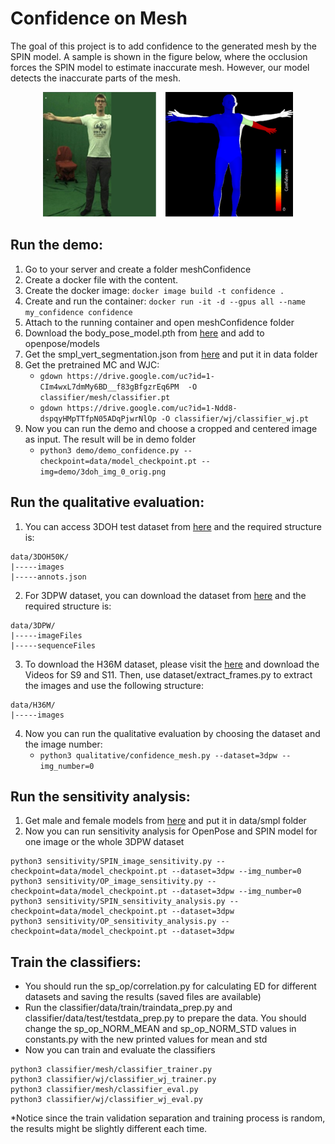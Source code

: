 # Confidence on Mesh
The goal of this project is to add confidence to the generated mesh by the SPIN model. A sample is shown in the figure below, where the occlusion forces the SPIN model to estimate inaccurate mesh. However, our model detects the inaccurate parts of the mesh.

<p align="center">
	<img width="400" height="200" src="teaser.png">
</p>

## Run the demo:
1. Go to your server and create a folder meshConfidence  
2. Create a docker file with the content.  
3. Create the docker image: ```docker image build -t confidence .```  
4. Create and run the container: ```docker run -it -d --gpus all --name my_confidence confidence```  
5. Attach to the running container and open meshConfidence folder  
6. Download the body_pose_model.pth from [here](https://github.com/Hzzone/pytorch-openpose) and add to openpose/models  
7. Get the smpl_vert_segmentation.json from [here](https://github.com/Meshcapade/wiki/tree/main/assets/SMPL_body_segmentation/smpl) and put it in data folder  
8. Get the pretrained MC and WJC:  
   - ```gdown https://drive.google.com/uc?id=1-CIm4wxL7dmMy6BD__f83gBfgzrEq6PM  -O classifier/mesh/classifier.pt```  
   - ```gdown https://drive.google.com/uc?id=1-Ndd8-dspqyHMpTTfpN05ADqPjwrNlOp -O classifier/wj/classifier_wj.pt```  
9. Now you can run the demo and choose a cropped and centered image as input. The result will be in demo folder
   - ```python3 demo/demo_confidence.py --checkpoint=data/model_checkpoint.pt --img=demo/3doh_img_0_orig.png```  

## Run the qualitative evaluation:
1. You can access 3DOH test dataset from [here](https://www.yangangwang.com) and the required structure is:
```
data/3DOH50K/
|-----images
|-----annots.json
```
2. For 3DPW dataset, you can download the dataset from [here](https://virtualhumans.mpi-inf.mpg.de/3DPW) and the required structure is:
```
data/3DPW/
|-----imageFiles
|-----sequenceFiles
```
3. To download the H36M dataset, please visit the [here](http://vision.imar.ro/human3.6m/description.php) and download the Videos for S9 and S11. Then, use dataset/extract_frames.py to extract the images and use the following structure:
```
data/H36M/
|-----images
```
4. Now you can run the qualitative evaluation by choosing the dataset and the image number:
   - ```python3 qualitative/confidence_mesh.py --dataset=3dpw --img_number=0```

## Run the sensitivity analysis:
1. Get male and female models from [here](https://smpl.is.tue.mpg.de/) and put it in data/smpl folder  
2. Now you can run sensitivity analysis for OpenPose and SPIN model for one image or the whole 3DPW dataset
```
python3 sensitivity/SPIN_image_sensitivity.py --checkpoint=data/model_checkpoint.pt --dataset=3dpw --img_number=0
python3 sensitivity/OP_image_sensitivity.py --checkpoint=data/model_checkpoint.pt --dataset=3dpw --img_number=0
python3 sensitivity/SPIN_sensitivity_analysis.py --checkpoint=data/model_checkpoint.pt --dataset=3dpw
python3 sensitivity/OP_sensitivity_analysis.py --checkpoint=data/model_checkpoint.pt --dataset=3dpw
```
## Train the classifiers:
- You should run the sp_op/correlation.py for calculating ED for different datasets and saving the results (saved files are available)  
- Run the classifier/data/train/traindata_prep.py and classifier/data/test/testdata_prep.py to prepare the data. You should change the sp_op_NORM_MEAN and sp_op_NORM_STD values in constants.py with the new printed values for mean and std  
- Now you can train and evaluate the classifiers
```
python3 classifier/mesh/classifier_trainer.py
python3 classifier/wj/classifier_wj_trainer.py
python3 classifier/mesh/classifier_eval.py
python3 classifier/wj/classifier_wj_eval.py 
```  
*Notice since the train validation separation and training process is random, the results might be slightly different each time. 

